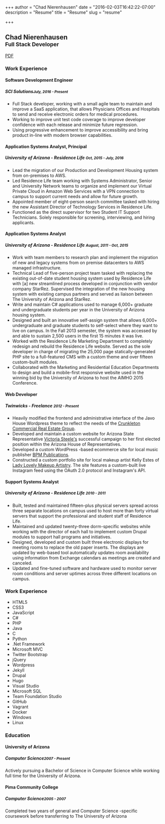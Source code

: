 +++
author = "Chad Nierenhausen"
date = "2016-02-03T16:42:22-07:00"
description = "Resume"
title = "Resume"
slug = "resume"

+++

<div class="resume">
    <section>
      <h2>Chad Nierenhausen<br /><small>Full Stack Developer</small></h2>
      <span class="pdf"><a href="/assets/Chad_Nierenhausen_Resume_2016.pdf" target="_blank"><i class="fa fa-file-pdf-o"></i> PDF</a></span>
    </section>
    <section>
        <h3>Work Experience</h3>
        <h4>Software Development Engineer</h4>
        <article>
          <h5>SCI Solutions<small>July, 2016 - Present</small></h5>
          <ul>
            <li>Full Stack developer, working with a small agile team to maintain and improve a SaaS application, that allows Physicians Offices and Hospitals to send and receive electronic orders for medical procedures.</li>
            <li>Working to improve unit test code coverage to improve developer confidence with each release and minimize future regression.</li>
            <li>Using progressive enhancement to improve accessibility and bring product in-line with modern browser capabilities.</li>
          </ul>
        </article>
        <h4>Application Systems Analyst, Principal</h4>
        <article>
          <h5>University of Arizona - Residence Life <small>Oct, 2015 - July, 2016</small></h5>
          <ul>
            <li>Lead the migration of our Production and Development Housing system from on-premises to AWS.</li>
            <li>Led Residence Life team working with Systems Administrator, Senior and University Network teams to organize and implement our Virtual Private Cloud in Amazon Web Services with a VPN connection to campus to support current needs and allow for future growth.</li>
            <li>Appointed member of eight-person search committee tasked with hiring the new Assistant Director of Technology Services in Residence Life.</li>
            <li>Functioned as the direct supervisor for two Student IT Support Technicians. Solely responsible for screening, interviewing, and hiring applicants.</li>
          </ul>
        </article>
        <h4>Application Systems Analyst</h4>
        <article>
          <h5>University of Arizona - Residence Life <small>August, 2011 - Oct, 2015</small></h5>
          <ul>
            <li>Work with team members to research plan and implement the migration of new and legacy systems from on premise datacenters to AWS managed infrastructure.</li>
            <li>Technical Lead of five-person project team tasked with replacing the existing out-of-date student housing system used by Residence Life with [a] new streamlined process developed in conjunction with vendor company StarRez. Supervised the integration of the new housing system with existing campus partners and served as liaison between The University of Arizona and StarRez.</li>
            <li>Write and maintain C# applications used to manage 6,000+ graduate and undergraduate students per year in the University of Arizona housing system.</li>
            <li>Designed and built an innovative self-assign system that allows 6,000+ undergraduate and graduate students to self-select where they want to live on campus. In the Fall 2013 semester, the system was accessed by and able to sustain 2,500 users in the first 15 minutes it was live.</li>
            <li>Worked with the Residence Life Marketing Department to completely redesign and rebuild the Residence Life website. Served as the sole developer in charge of migrating the 25,000 page statically-generated PHP site to a full-featured CMS with a custom theme and over fifteen custom-built modules.</li>
            <li>Collaborated with the Marketing and Residential Education Departments to design and build a mobile-first responsive website used in the winning bid by the University of Arizona to host the AIMHO 2015 Conference.</li>
          </ul>
        </article>
        <h4>Web Developer</h4>
        <article>
          <h5>Twinwicks - Freelance <small>2012 - Present</small></h5>
          <ul>
            <li>Heavily modified the frontend and administrative interface of the Javo House Wordpress theme to reflect the needs of the <a  _target="_blank" href="http://crunkletonassociates.com/" target="_blank">Crunkleton Commercial Real Estate Group</a>.</li>
            <li>Developed and maintain a custom website for Arizona State Representative <a href="http://steeleforhouse.com/" target="_blank">Victoria Steele's</a> successful campaign to her first elected position within the Arizona House of Representatives.</li>
            <li>Developed a custom WordPress -based ecommerce site for local music publisher <a href="http://bpmpublications.com/" target="_blank">BPM Publications</a>.</li>
            <li>Constructed a custom portfolio site for local makeup artist Kelly Estes of <a href="http://ladylovelymakeup.com/" target="_blank">Lady Lovely Makeup Artistry</a>. The site features a custom-built live Instagram feed using the OAuth 2.0 protocol and Instagram's API.</li>
          </ul>
        </article>
        <h4>Support Systems Analyst</h4>
        <article>
          <h5>University of Arizona - Residence Life <small>2010 - 2011</small></h5>
          <ul>
            <li>Built, tested and maintained fifteen-plus physical servers spread across three separate locations on campus used to host more than forty virtual servers that support the professional and student staff of Residence Life.</li>
            <li>Maintained and updated twenty-three dorm-specific websites while working with the director of each hall to implement custom Drupal modules to support hall programs and initiatives.</li>
            <li>Designed, developed and custom built three electronic displays for meeting rooms to replace the old paper inserts. The displays are updated by web-based tool automatically updates room availability using information from Exchange calendars as meetings are created and canceled.</li>
            <li>Updated and fine-tuned software and hardware used to monitor server room conditions and server uptimes across three different locations on campus.</li>
          </ul>
        </article>
    </section>
    <section>
      <h3>Work Experience</h3>
      <div class="skills">
        <ul>
          <li>HTML5</li>
          <li>CSS3</li>
          <li>JavaScript</li>
          <li>C#</li>
          <li>PHP</li>
          <li>Java</li>
          <li>C</li>
          <li>Python</li>
          <li>.Net Framework</li>
          <li>Microsoft MVC</li>
          <li>Twitter Bootstrap</li>
          <li>jQuery</li>
          <li>Wordpress</li>
          <li>Jekyll</li>
          <li>Drupal</li>
          <li>Hugo</li>
          <li>Visual Studio</li>
          <li>Microsoft SQL</li>
          <li>Team Foundation Studio</li>
          <li>GitHub</li>
          <li>Vagrant</li>
          <li>Docker</li>
          <li>Windows</li>
          <li>Linux</li>
        </ul>
      </div>
    </section>
    <section>
      <h3>Education</h3>
      <h4>University of Arizona</h4>
      <article>
        <h5>Computer Science<small>2007 - Present</small></h5>
        <p>Actively pursuing a Bachelor of Science in Computer Science while working full time for the University of Arizona.</p>
      </article>
      <h4>Pima Community College</h4>
      <article>
        <h5>Computer Science<small>2005 - 2007</small></h5>
        <p>Completed two years of general and Computer Science -specific coursework before transferring to The University of Arizona</p>
      </article>
    </section>
</div>
